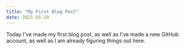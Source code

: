 ```yaml
---
title: "My First Blog Post"
date: 2021-05-29
---
```


Today I've made my first blog post, as well as I've made a new GitHub account, as well as I am already figuring things out here.
